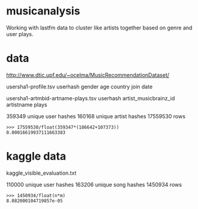 # musicanalysis
Working with lastfm data to cluster like artists together based on genre and user plays. 

# data
http://www.dtic.upf.edu/~ocelma/MusicRecommendationDataset/

usersha1-profile.tsv
userhash
gender
age
country
join date

usersha1-artmbid-artname-plays.tsv
userhash
artist_musicbrainz_id
artistname
plays

359349 unique user hashes
160168 unique artist hashes
17559530 rows

```
>>> 17559530/float(359347*(186642+107373))
0.00016619937111663383
```
# kaggle data
kaggle_visible_evaluation.txt

110000 unique user hashes
163206 unique song hashes
1450934 rows
```
>>> 1450934/float(n*m)
8.082000104719857e-05
```
